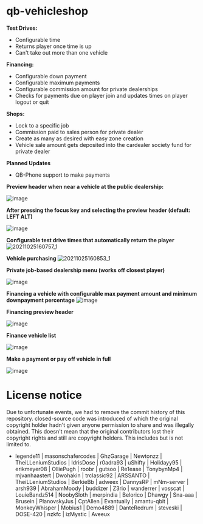 # qb-vehicleshop

**Test Drives:**

- Configurable time
- Returns player once time is up
- Can't take out more than one vehicle

**Financing:**

- Configurable down payment
- Configurable maximum payments
- Configurable commission amount for private dealerships
- Checks for payments due on player join and updates times on player logout or quit

**Shops:**

- Lock to a specific job
- Commission paid to sales person for private dealer
- Create as many as desired with easy zone creation
- Vehicle sale amount gets deposited into the cardealer society fund for private dealer

**Planned Updates**

- QB-Phone support to make payments

**Preview header when near a vehicle at the public dealership:**

![image](https://user-images.githubusercontent.com/57848836/138773379-836be2a6-a800-47a4-8037-84d9052a964c.png)

**After pressing the focus key and selecting the preview header (default: LEFT ALT)**

![image](https://user-images.githubusercontent.com/57848836/138770886-15e056db-3e57-43ea-b855-3ef4fd107acf.png)

**Configurable test drive times that automatically return the player**
![20211025160757_1](https://user-images.githubusercontent.com/57848836/138771162-00ee2607-0b56-418b-848c-5d8a009f4acd.jpg)

**Vehicle purchasing**
![20211025160853_1](https://user-images.githubusercontent.com/57848836/138772385-ce16c0e6-baea-4b54-8eff-dbf44c54f568.jpg)

**Private job-based dealership menu (works off closest player)**

![image](https://user-images.githubusercontent.com/57848836/138772120-9513fa09-a22f-4a5f-8afe-6dc7756999f4.png)

**Financing a vehicle with configurable max payment amount and minimum downpayment percentage**
![image](https://user-images.githubusercontent.com/57848836/138771328-0b88078c-9f3d-4754-a4c7-bd5b68dd5129.png)

**Financing preview header**

![image](https://user-images.githubusercontent.com/57848836/138773600-d6f510f8-a476-436d-8211-21e8c920eb6b.png)

**Finance vehicle list**

![image](https://user-images.githubusercontent.com/57848836/138771582-727e7fd4-4837-4320-b79a-479a6268b7ac.png)

**Make a payment or pay off vehicle in full**

![image](https://user-images.githubusercontent.com/57848836/138771627-faed7fcb-73c8-4b77-a33f-fffbb738ab03.png)

# License notice

Due to unfortunate events, we had to remove the commit history of this repository. closed-source code was introduced of which the original copyright holder hadn't given anyone permission to share and was illegally obtained. This doesn't mean that the original contributors lost their copyright rights and still are copyright holders. This includes but is not limited to.

- legende11 | masonschafercodes | GhzGarage | Newtonzz | TheiLLeniumStudios | IdrisDose | r0adra93 | uShifty | Holidayy95 | erikmeyer08 | OlliePugh | roobr | gutsoo | Re1ease | TonybynMp4 | mjvanhaastert | Dwohakin | trclassic92 | ARSSANTO | TheiLLeniumStudios | BerkieBb | adweex | DannysRP | mNm-server | arsh939 | AbrahamMoody | buddizer | Z3rio | wanderrer | vosscat | LouieBandz514 | NoobySloth | merpindia | Belorico | Dhawgy | Sna-aaa | Brusein | PlanovskyJus | CptAllen | Evantually | amantu-qbit | MonkeyWhisper | Mobius1 | Demo4889 | DanteRedrum | steveski | DOSE-420 | nzkfc | izMystic | Aveeux
